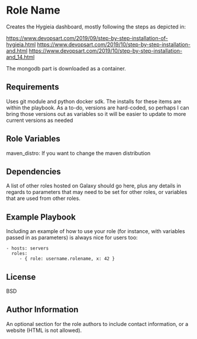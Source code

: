 Role Name
=========

Creates the Hygieia dashboard, mostly following the steps as depicted in:

https://www.devopsart.com/2019/09/step-by-step-installation-of-hygieia.html
https://www.devopsart.com/2019/10/step-by-step-installation-and.html
https://www.devopsart.com/2019/10/step-by-step-installation-and_14.html

The mongodb part is downloaded as a container.

Requirements
------------

Uses git module and python docker sdk.  The installs for these items are within the playbook.  As a to-do, versions are hard-coded, so perhaps I can bring those versions out as variables so it will be easier to update to more current versions as needed

Role Variables
--------------

maven_distro: If you want to change the maven distribution

Dependencies
------------

A list of other roles hosted on Galaxy should go here, plus any details in regards to parameters that may need to be set for other roles, or variables that are used from other roles.

Example Playbook
----------------

Including an example of how to use your role (for instance, with variables passed in as parameters) is always nice for users too:

    - hosts: servers
      roles:
         - { role: username.rolename, x: 42 }

License
-------

BSD

Author Information
------------------

An optional section for the role authors to include contact information, or a website (HTML is not allowed).
